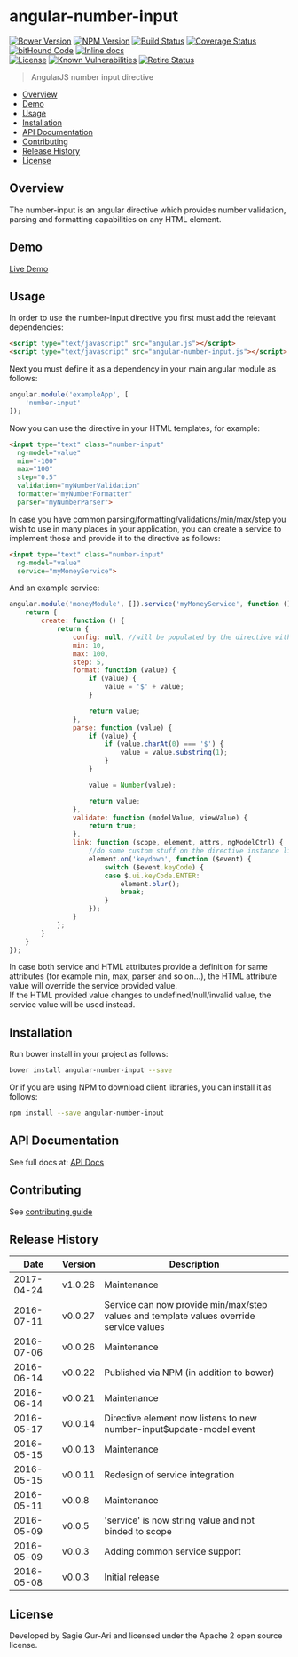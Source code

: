 # angular-number-input

[![Bower Version](https://img.shields.io/bower/v/angular-number-input.svg?style=flat)](https://github.com/sagiegurari/angular-number-input/releases) [![NPM Version](http://img.shields.io/npm/v/angular-number-input.svg?style=flat)](https://www.npmjs.org/package/angular-number-input) [![Build Status](https://travis-ci.org/sagiegurari/angular-number-input.svg)](http://travis-ci.org/sagiegurari/angular-number-input) [![Coverage Status](https://coveralls.io/repos/sagiegurari/angular-number-input/badge.svg)](https://coveralls.io/r/sagiegurari/angular-number-input) [![bitHound Code](https://www.bithound.io/github/sagiegurari/angular-number-input/badges/code.svg)](https://www.bithound.io/github/sagiegurari/angular-number-input) [![Inline docs](http://inch-ci.org/github/sagiegurari/angular-number-input.svg?branch=master)](http://inch-ci.org/github/sagiegurari/angular-number-input)<br>
[![License](https://img.shields.io/bower/l/angular-number-input.svg)](https://github.com/sagiegurari/angular-number-input/blob/master/LICENSE) [![Known Vulnerabilities](https://snyk.io/test/github/sagiegurari/angular-number-input/badge.svg)](https://snyk.io/test/github/sagiegurari/angular-number-input) [![Retire Status](http://retire.insecurity.today/api/image?uri=https://raw.githubusercontent.com/sagiegurari/angular-number-input/master/bower.json)](http://retire.insecurity.today/api/image?uri=https://raw.githubusercontent.com/sagiegurari/angular-number-input/master/bower.json)

> AngularJS number input directive

* [Overview](#overview)
* [Demo](https://sagiegurari.github.io/angular-number-input/)
* [Usage](#usage)
* [Installation](#installation)
* [API Documentation](docs/api.md)
* [Contributing](.github/CONTRIBUTING.md)
* [Release History](#history)
* [License](#license)

<a name="overview"></a>
## Overview
The number-input is an angular directive which provides number validation, parsing and formatting capabilities
on any HTML element.

## Demo
[Live Demo](https://sagiegurari.github.io/angular-number-input/)

<a name="usage"></a>
## Usage
In order to use the number-input directive you first must add the relevant dependencies:

```html
<script type="text/javascript" src="angular.js"></script>
<script type="text/javascript" src="angular-number-input.js"></script>
```

Next you must define it as a dependency in your main angular module as follows:

```js
angular.module('exampleApp', [
    'number-input'
]);
```

Now you can use the directive in your HTML templates, for example:

```html
<input type="text" class="number-input"
  ng-model="value"
  min="-100"
  max="100"
  step="0.5"
  validation="myNumberValidation"
  formatter="myNumberFormatter"
  parser="myNumberParser">
```

In case you have common parsing/formatting/validations/min/max/step you wish to use in many places in your application, you can create a service to implement those and provide it to the directive as follows:

```html
<input type="text" class="number-input"
  ng-model="value"
  service="myMoneyService">
```

And an example service:

```js
angular.module('moneyModule', []).service('myMoneyService', function () {
    return {
        create: function () {
            return {
                config: null, //will be populated by the directive with the config which holds the min/max/step/... values
                min: 10,
                max: 100,
                step: 5,
                format: function (value) {
                    if (value) {
                        value = '$' + value;
                    }

                    return value;
                },
                parse: function (value) {
                    if (value) {
                        if (value.charAt(0) === '$') {
                            value = value.substring(1);
                        }
                    }

                    value = Number(value);

                    return value;
                },
                validate: function (modelValue, viewValue) {
                    return true;
                },
                link: function (scope, element, attrs, ngModelCtrl) {
                    //do some custom stuff on the directive instance like adding DOM event handling
                    element.on('keydown', function ($event) {
                        switch ($event.keyCode) {
                        case $.ui.keyCode.ENTER:
                            element.blur();
                            break;
                        }
                    });
                }
            };
        }
    }
});
```

In case both service and HTML attributes provide a definition for same attributes (for example min, max, parser and so on...), the HTML attribute value will override the service provided value.<br>
If the HTML provided value changes to undefined/null/invalid value, the service value will be used instead.

<a name="installation"></a>
## Installation
Run bower install in your project as follows:

```sh
bower install angular-number-input --save
```

Or if you are using NPM to download client libraries, you can install it as follows:

```sh
npm install --save angular-number-input
```

## API Documentation
See full docs at: [API Docs](docs/api.md)

## Contributing
See [contributing guide](.github/CONTRIBUTING.md)

<a name="history"></a>
## Release History

| Date        | Version | Description |
| ----------- | ------- | ----------- |
| 2017-04-24  | v1.0.26 | Maintenance |
| 2016-07-11  | v0.0.27 | Service can now provide min/max/step values and template values override service values |
| 2016-07-06  | v0.0.26 | Maintenance |
| 2016-06-14  | v0.0.22 | Published via NPM (in addition to bower) |
| 2016-06-14  | v0.0.21 | Maintenance |
| 2016-05-17  | v0.0.14 | Directive element now listens to new number-input$update-model event |
| 2016-05-15  | v0.0.13 | Maintenance |
| 2016-05-15  | v0.0.11 | Redesign of service integration |
| 2016-05-11  | v0.0.8  | Maintenance |
| 2016-05-09  | v0.0.5  | 'service' is now string value and not binded to scope |
| 2016-05-09  | v0.0.3  | Adding common service support |
| 2016-05-08  | v0.0.3  | Initial release |

<a name="license"></a>
## License
Developed by Sagie Gur-Ari and licensed under the Apache 2 open source license.
